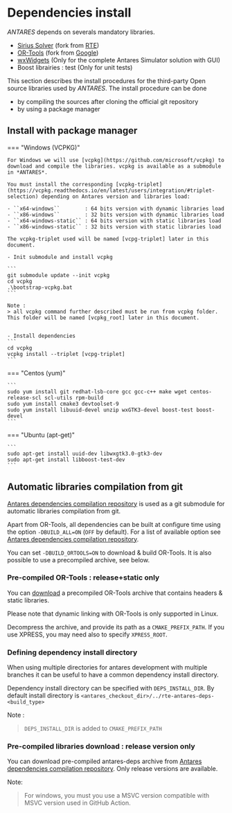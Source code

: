 # Dependencies install

*ANTARES* depends on severals mandatory libraries.

- [Sirius Solver](https://github.com/AntaresSimulatorTeam/sirius-solver/tree/Antares_VCPKG) (fork from [RTE](https://github.com/rte-france/sirius-solver/tree/Antares_VCPKG))
- [OR-Tools](https://github.com/rte-france.com/or-tools) (fork from [Google](https://github.com/google/or-tools))
- [wxWidgets](https://github.com/wxWidgets/wxWidgets)
  (Only for the complete Antares Simulator solution with GUI)
- Boost librairies : test (Only for unit tests)

This section describes the install procedures for the third-party Open source libraries used by *ANTARES*.
The install procedure can be done

- by compiling the sources after cloning the official git repository
- by using a package manager

## Install with package manager

=== "Windows (VCPKG)"

    For Windows we will use [vcpkg](https://github.com/microsoft/vcpkg) to download and compile the libraries. vcpkg is available as a submodule in *ANTARES*.
    
    You must install the corresponding [vcpkg-triplet](https://vcpkg.readthedocs.io/en/latest/users/integration/#triplet-selection) depending on Antares version and libraries load:
    
    - ``x64-windows``        : 64 bits version with dynamic libraries load
    - ``x86-windows``        : 32 bits version with dynamic libraries load
    - ``x64-windows-static`` : 64 bits version with static libraries load
    - ``x86-windows-static`` : 32 bits version with static libraries load
    
    The vcpkg-triplet used will be named [vcpg-triplet] later in this document.
    
    - Init submodule and install vcpkg 
    
    ```
    git submodule update --init vcpkg
    cd vcpkg
    .\bootstrap-vcpkg.bat
    ```
    
    Note :
    > all vcpkg command further described must be run from vcpkg folder. This folder will be named [vcpkg_root] later in this document.
    
    
    - Install dependencies
    ```
    cd vcpkg
    vcpkg install --triplet [vcpg-triplet] 
    ```
=== "Centos (yum)"

    ```
    sudo yum install git redhat-lsb-core gcc gcc-c++ make wget centos-release-scl scl-utils rpm-build
    sudo yum install cmake3 devtoolset-9
    sudo yum install libuuid-devel unzip wxGTK3-devel boost-test boost-devel
    ```
=== "Ubuntu (apt-get)"

    ```
    sudo apt-get install uuid-dev libwxgtk3.0-gtk3-dev
    sudo apt-get install libboost-test-dev
    ```

## Automatic libraries compilation from git
[Antares dependencies compilation repository](https://github.com/AntaresSimulatorTeam/antares-deps) is used as a git submodule for automatic libraries compilation from git.

Apart from OR-Tools, all dependencies can be built at configure time using the option `-DBUILD_ALL=ON` (`OFF` by default). For a list of available option see [Antares dependencies compilation repository](https://github.com/AntaresSimulatorTeam/antares-deps).

You can set `-DBUILD_ORTOOLS=ON` to download & build OR-Tools. It is also possible to use a precompiled archive, see below.

### Pre-compiled OR-Tools : release+static only
You can [download](https://github.com/rte-france/or-tools/releases) a precompiled OR-Tools archive that contains headers & static libraries.

Please note that dynamic linking with OR-Tools is only supported in Linux.

Decompress the archive, and provide its path as a `CMAKE_PREFIX_PATH`. If you use XPRESS, you may need also to specify `XPRESS_ROOT`.

### Defining dependency install directory
When using multiple directories for antares development with multiple branches it can be useful to have a common dependency install directory.

Dependency install directory can be specified with `DEPS_INSTALL_DIR`. By default install directory is `<antares_checkout_dir>/../rte-antares-deps-<build_type>`

Note :
> `DEPS_INSTALL_DIR` is added to `CMAKE_PREFIX_PATH`

### Pre-compiled libraries download : release version only
You can download pre-compiled antares-deps archive from [Antares dependencies compilation repository][antares-deps-url]. Only release versions are available.

Note:
> For windows, you must you use a MSVC version compatible with MSVC version used in GitHub Action.

[antares-deps-url]: https://github.com/AntaresSimulatorTeam/antares-deps/releases/tag/v2.0.2

